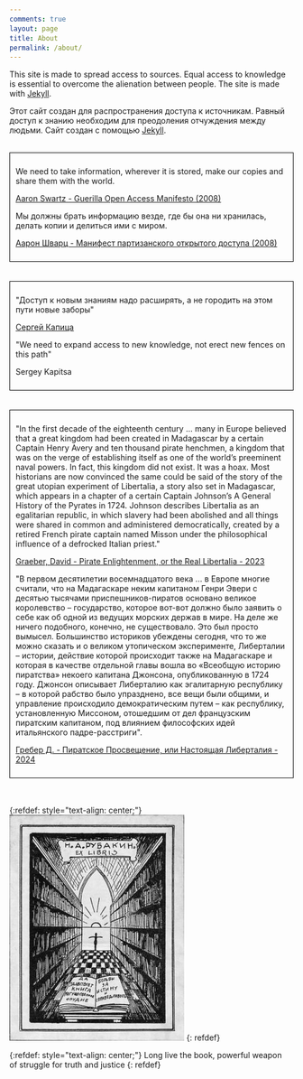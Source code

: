 ```yaml
---
comments: true
layout: page
title: About
permalink: /about/
---
```


This site is made to spread access to sources. Equal access to knowledge is essential to overcome the alienation between people. The site is made with [Jekyll](/en/jekyll).

Этот сайт создан для распространения доступа к источникам. Равный доступ к знанию необходим для преодоления отчуждения между людьми. Сайт создан с помощью [Jekyll](/ru/jekyll).
<br><br>

<div style="border: 1px solid black; padding: 10px;">
<p>We need to take information, wherever it is stored, make our copies and share them with the world.</p>

<p><a href="/2024/07/14/guerilla-open-access-manifesto.html">Aaron Swartz - Guerilla Open Access Manifesto (2008)</a></p>

<p>Мы должны брать информацию везде, где бы она ни хранилась, делать копии и делиться ими с миром.</p>

<p><a href="/2024/07/17/guerilla-open-access-manifesto-ru.html">Аарон Шварц - Манифест партизанского открытого доступа (2008)</a></p>
</div>
<br><br>

<div style="border: 1px solid black; padding: 10px;">
<p>"Доступ к новым знаниям надо расширять, а не городить на этом пути новые заборы"</p>

<p><a href="/2023/09/22/kapitsa-intellectual-property.html">Сергей Капица</a></p>

<p>"We need to expand access to new knowledge, not erect new fences on this path"</p>

<p>Sergey Kapitsa</p>
</div>
<br><br>

<div style="border: 1px solid black; padding: 10px;">
<p>"In the first decade of the eighteenth century ... many in Europe believed that a great kingdom had been created in Madagascar by a certain Captain Henry Avery and ten thousand pirate henchmen, a kingdom that was on the verge of establishing itself as one of the world’s preeminent naval powers. In fact, this kingdom did not exist. It was a hoax. Most historians are now convinced the same could be said of the story of the great utopian experiment of Libertalia, a story also set in Madagascar, which appears in a chapter of a certain Captain Johnson’s A General History of the Pyrates in 1724. Johnson describes Libertalia as an egalitarian republic, in which slavery had been abolished and all things were shared in common and administered democratically, created by a retired French pirate captain named Misson under the philosophical influence of a defrocked Italian priest."</p>

<p><a href="https://libgen.st/book/index.php?md5=2D9B649EC34630AD2CEAB3A731F7D344">Graeber, David - 	Pirate Enlightenment, or the Real Libertalia - 2023</a></p>

<p>"В первом десятилетии восемнадцатого века ... в Европе многие считали, что на Мадагаскаре неким капитаном Генри Эвери с десятью тысячами приспешников-пиратов основано великое королевство – государство, которое вот-вот должно было заявить о себе как об одной из ведущих морских держав в мире. На деле же ничего подобного, конечно, не существовало. Это был просто вымысел. Большинство историков убеждены сегодня, что то же можно сказать и о великом утопическом эксперименте, Либерталии – истории, действие которой происходит также на Мадагаскаре и которая в качестве отдельной главы вошла во «Всеобщую историю пиратства» некоего капитана Джонсона, опубликованную в 1724 году. Джонсон описывает Либерталию как эгалитарную республику – в которой рабство было упразднено, все вещи были общими, и управление происходило демократическим путем – как республику, установленную Миссоном, отошедшим от дел французским пиратским капитаном, под влиянием философских идей итальянского падре-расстриги".</p>

<p><a href="https://flibusta.is/b/789718">Гребер Д. - Пиратское Просвещение, или Настоящая Либерталия - 2024</a></p>
</div>
<br><br>

{:refdef: style="text-align: center;"}
![Ex Libris](/images/ex-libris.jpg)
{: refdef}

{:refdef: style="text-align: center;"}
Long live the book, powerful weapon<br>
of struggle for truth and justice
{: refdef}